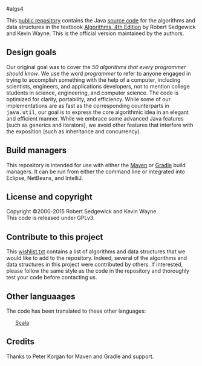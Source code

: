 #algs4

This <a href = "https://github.com/kevin-wayne/algs4">public repository</a>
contains the Java <a href = "http://algs4.cs.princeton.edu/code/">source code</a>
for the algorithms and data structures in the textbook
<a href = "http://amzn.to/13VNJi7">Algorithms, 4th Edition</a>
by Robert Sedgewick and Kevin Wayne. This is the official version maintained
by the authors.

## Design goals

Our original goal was to cover the <em>50 algorithms that every programmer should know</em>.
We use the word <em>programmer</em> to refer to anyone engaged in trying to accomplish
something with the help of a computer, including scientists, engineers, and applications
developers, not to mention college students in science, engineering, and computer science.
The code is optimized for clarity, portability, and efficiency. While some of our 
implementations are as fast as the corresponding counterparts in <tt>java.util</tt>,
our goal is to express the core algorithmic idea in an elegant and efficient manner.
While we embrace some advanced Java features (such as generics and iterators),
we avoid other features that interfere with the exposition (such as inheritance and concurrency).

## Build managers

This repository is intended for use with either the <a href = "https://maven.apache.org">Maven</a>
or <a href = "https://gradle.org">Gradle</a> build managers.
It can be run from either the command line or integrated into
Eclipse, NetBeans, and IntelliJ.

## License and copyright

Copyright &copy;2000-2015 Robert Sedgewick and Kevin Wayne.<br>
This code is released under GPLv3.

## Contribute to this project

This <a href = "http://algs4.cs.princeton.edu/code/wishlist.txt">wishlist.txt</a>
contains a list of algorithms and data structures that we would
like to add to the repository. Indeed, several of the algorithms and
data structures in this project were contributed by others. If interested, please
follow the same style as the code in the repository and thoroughly test your
code before contacting us.

## Other languaages

The code has been translated to these other languages:
<ul>
<a href = "https://github.com/garyaiki/Scala-Algorithms">Scala</a>
</ul>


## Credits

Thanks to Peter Korgan for Maven and Gradle and support.
